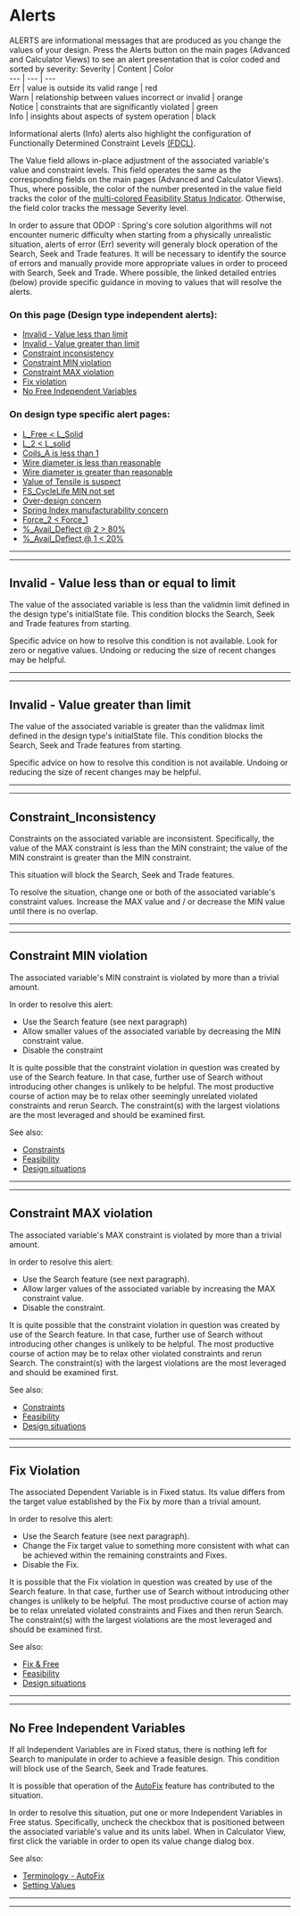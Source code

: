 # Alerts &nbsp; 

ALERTS are informational messages that are produced as you change the values of your design. 
Press the Alerts button on the main pages (Advanced and Calculator Views) 
to see an alert presentation that is color coded and sorted by severity: 
Severity | Content                                          | Color  
---      | ---                                              | ---  
 Err     | value is outside its valid range                 | red  
 Warn    | relationship between values incorrect or invalid | orange  
 Notice  | constraints that are significantly violated      | green  
 Info    | insights about aspects of system operation       | black  

Informational alerts (Info) alerts also highlight the configuration of 
Functionally Determined Constraint Levels [(FDCL)](/docs/Help/terminology.html#fdcl). 

The Value field allows in-place adjustment of the associated variable's value and constraint levels. 
This field operates the same as the corresponding fields on the main pages (Advanced and Calculator Views). 
Thus, where possible, the color of the number presented in the value field tracks the color of the 
[multi-colored Feasibility Status Indicator](/docs/Help/feasibilityIndicator.html). 
Otherwise, the field color tracks the message Severity level. 

In order to assure that ODOP : Spring's core solution algorithms 
will not encounter numeric difficulty when starting from a physically unrealistic situation, 
alerts of error (Err) severity will generaly block operation of the Search, Seek and Trade features. 
It will be necessary to identify the source of errors and manually provide more appropriate values 
in order to proceed with Search, Seek and Trade. 
Where possible, the linked detailed entries (below) provide specific guidance in moving to values 
that will resolve the alerts. 

### On this page (Design type independent alerts):   
 - [Invalid - Value less than limit](alerts.html#Validity_Below)  
 - [Invalid - Value greater than limit](alerts.html#Validity_Above)  
 - [Constraint inconsistency](alerts.html#Constraint_Inconsistency)  
 - [Constraint MIN violation](alerts.html#MIN_Violation)  
 - [Constraint MAX violation](alerts.html#MAX_Violation)  
 - [Fix violation](alerts.html#Fix_Violation)  
 - [No Free Independent Variables](alerts.html#NoFreeIV)  

### On design type specific alert pages:   
 - [L_Free < L_Solid](/docs/Help/DesignTypes/Spring/Compression/alerts.html#L_Free_LT_L_Solid)  
 - [L_2 < L_solid](/docs/Help/DesignTypes/Spring/Compression/alerts.html#L_2_LT_L_Solid)  
 - [Coils_A is less than 1](/docs/Help/DesignTypes/Spring/alerts.html#Coils_A_LT_1)  
 - [Wire diameter is less than reasonable](/docs/Help/DesignTypes/Spring/alerts.html#Wire_Dia_LT_reasonable)  
 - [Wire diameter is greater than reasonable](/docs/Help/DesignTypes/Spring/alerts.html#Wire_Dia_GT_reasonable)  
 - [Value of Tensile is suspect](/docs/Help/DesignTypes/Spring/alerts.html#TensileValueSuspect)  
 - [FS_CycleLife MIN not set](/docs/Help/DesignTypes/Spring/alerts.html#FS_CycleLife_MIN_not_set)  
 - [Over-design concern](/docs/Help/DesignTypes/Spring/alerts.html#OverDesign)  
 - [Spring Index manufacturability concern](/docs/Help/DesignTypes/Spring/alerts.html#SI_manufacturability)  
 - [Force_2 < Force_1](/docs/Help/DesignTypes/Spring/Compression/alerts.html#F1_GE_F2)  
 - [%_Avail_Deflect @ 2 > 80%](/docs/Help/DesignTypes/Spring/Compression/alerts.html#PC_Avail_Deflect2_GT_80)  
 - [%_Avail_Deflect @ 1 < 20%](/docs/Help/DesignTypes/Spring/Compression/alerts.html#PC_Avail_Deflect1_LT_20)  

___

<a id="Validity_Below"></a>  
___

## Invalid - Value less than or equal to limit 
The value of the associated variable is less than the validmin limit defined in the design type's initialState file. 
This condition blocks the Search, Seek and Trade features from starting. 

Specific advice on how to resolve this condition is not available. 
Look for zero or negative values. 
Undoing or reducing the size of recent changes may be helpful. 

___

<a id="Validity_Above"></a>  
___

## Invalid - Value greater than limit 
The value of the associated variable is greater than the validmax limit defined in the design type's initialState file. 
This condition blocks the Search, Seek and Trade features from starting. 

Specific advice on how to resolve this condition is not available. 
Undoing or reducing the size of recent changes may be helpful. 

___

<a id="Constraint_Inconsistency"></a>  
___

## Constraint_Inconsistency 
Constraints on the associated variable are inconsistent. 
Specifically, the value of the MAX constraint is less than the MIN constraint; 
the value of the MIN constraint is greater than the MIN constraint. 

This situation will block the Search, Seek and Trade features.

To resolve the situation, change one or both of the associated variable's constraint values. 
Increase the MAX value and / or decrease the MIN value until there is no overlap. 

___

<a id="MIN_Violation"></a>  
___

## Constraint MIN violation 
The associated variable's MIN constraint is violated by more than a trivial amount. 

In order to resolve this alert: 
 - Use the Search feature (see next paragraph)  
 - Allow smaller values of the associated variable by decreasing the MIN constraint value.  
 - Disable the constraint  

It is quite possible that the constraint violation in question was created by use of the Search feature. 
In that case, further use of Search without introducing other changes is unlikely to be helpful. 
The most productive course of action may be to relax other seemingly unrelated violated constraints and rerun Search. 
The constraint(s) with the largest violations are the most leveraged and should be examined first. 

See also: 
 - [Constraints](/docs/Help/terminology.html#constraints)
 - [Feasibility](/docs/Help/feasibility.html)
 - [Design situations](/docs/Help/designSituations.html)  
 
___

<a id="MAX_Violation"></a>  
___

## Constraint MAX violation 
The associated variable's MAX constraint is violated by more than a trivial amount. 

In order to resolve this alert: 
 - Use the Search feature (see next paragraph).  
 - Allow larger values of the associated variable by increasing the MAX constraint value.  
 - Disable the constraint.  

It is quite possible that the constraint violation in question was created by use of the Search feature. 
In that case, further use of Search without introducing other changes is unlikely to be helpful. 
The most productive course of action may be to relax other violated constraints and rerun Search. 
The constraint(s) with the largest violations are the most leveraged and should be examined first. 

See also: 
 - [Constraints](/docs/Help/terminology.html#constraints)
 - [Feasibility](/docs/Help/feasibility.html)
 - [Design situations](/docs/Help/designSituations.html)  

___

<a id="Fix_Violation"></a>  
___

## Fix Violation 
The associated Dependent Variable is in Fixed status. 
Its value differs from the target value established by the Fix by more than a trivial amount.   

In order to resolve this alert: 
 - Use the Search feature (see next paragraph).  
 - Change the Fix target value to something more consistent with what can be achieved within the remaining constraints and Fixes.  
 - Disable the Fix.  

It is possible that the Fix violation in question was created by use of the Search feature. 
In that case, further use of Search without introducing other changes is unlikely to be helpful. 
The most productive course of action may be to relax unrelated violated constraints and Fixes and then rerun Search. 
The constraint(s) with the largest violations are the most leveraged and should be examined first. 

See also: 
 - [Fix & Free](/docs/Help/terminology.html#fix)
 - [Feasibility](/docs/Help/feasibility.html)
 - [Design situations](/docs/Help/designSituations.html)  

___

<a id="NoFreeIV"></a>  
___

## No Free Independent Variables 
If all Independent Variables are in Fixed status, 
there is nothing left for Search to manipulate in order to achieve a feasible design. 
This condition will block use of the Search, Seek and Trade features. 

It is possible that operation of the [AutoFix](/docs/Help/terminology.html#autoFix) feature 
has contributed to the situation. 

In order to resolve this situation, put one or more Independent Variables in Free status. 
Specifically, uncheck the checkbox that is positioned between the associated variable's 
value and its units label. 
When in Calculator View, first click the variable in order to open its value change dialog box. 

See also:  
 - [Terminology - AutoFix](/docs/Help/terminology.html#autoFix)  
 - [Setting Values](/docs/Help/settingValues.html)

___

<a id="padding"></a>  
___

##  
  
  &nbsp;   
  
 &nbsp;   
  
   &nbsp;   
  
  &nbsp;   
   
 &nbsp;   
  
 &nbsp;   
  
  &nbsp;   
  
 &nbsp;   
  
 &nbsp;   

